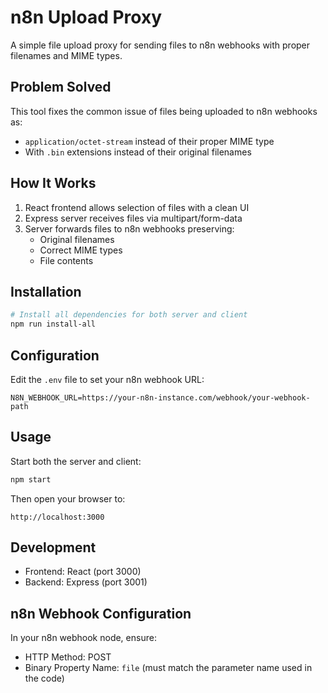 # n8n Upload Proxy

A simple file upload proxy for sending files to n8n webhooks with proper filenames and MIME types.

## Problem Solved

This tool fixes the common issue of files being uploaded to n8n webhooks as:
- `application/octet-stream` instead of their proper MIME type
- With `.bin` extensions instead of their original filenames

## How It Works

1. React frontend allows selection of files with a clean UI
2. Express server receives files via multipart/form-data
3. Server forwards files to n8n webhooks preserving:
   - Original filenames
   - Correct MIME types
   - File contents

## Installation

```bash
# Install all dependencies for both server and client
npm run install-all
```

## Configuration

Edit the `.env` file to set your n8n webhook URL:

```
N8N_WEBHOOK_URL=https://your-n8n-instance.com/webhook/your-webhook-path
```

## Usage

Start both the server and client:

```bash
npm start
```

Then open your browser to:
```
http://localhost:3000
```

## Development

- Frontend: React (port 3000)
- Backend: Express (port 3001)

## n8n Webhook Configuration

In your n8n webhook node, ensure:
- HTTP Method: POST
- Binary Property Name: `file` (must match the parameter name used in the code) 
